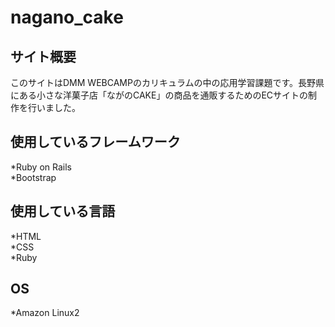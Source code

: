 # nagano_cake

## サイト概要
このサイトはDMM WEBCAMPのカリキュラムの中の応用学習課題です。長野県にある小さな洋菓子店「ながのCAKE」の商品を通販するためのECサイトの制作を行いました。

## 使用しているフレームワーク
*Ruby on Rails  
*Bootstrap  

## 使用している言語
*HTML  
*CSS  
*Ruby  

## OS
*Amazon Linux2
